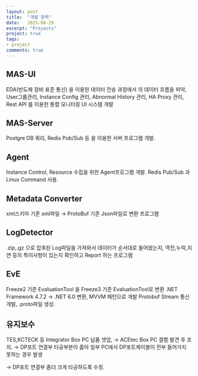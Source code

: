 ```yaml
---
layout: post
title:  "개발 항목"
date:   2025-08-29
excerpt: "Projects"
project: true
tags:
- project
comments: true
---
```


<!-- # ![Moon Homepage]( https://www.notion.so/2028a44ee5fd8047b2d6e695c511e639?source=copy_link) Notion -->
    
## MAS-UI

EDA(반도체 장비 표준 통신) 을 이용한 데이터 전송 과정에서 의 데이터 흐름을 파악, User그룹관리, Instance Config 관리, Abnormal History 관리, HA Proxy 관리, Rest API 를 이용한 통합 모니터링 UI 시스템 개발

## MAS-Server

Postgre DB 쿼리, Redis Pub/Sub 등 을 이용한 서버 프로그램 개발.

## Agent

Instance Control, Resource 수집을 위한 Agent프로그램 개발. Redis Pub/Sub 과 Linux Command 사용.

## Metadata Converter

xml스키마 기준 xml파일 → ProtoBuf 기준 Json파일로 변환 프로그램

## LogDetector

.zip,.gz 으로 압축된 Log파일을 가져와서 데이터가 순서대로 들어왔는지, 역전,누락,지연 등의 특이사항이 있는지 확인하고 Report 하는 프로그램

## EvE

Freeze2 기준 EvaluationTool 을 Freeze3 기준 EvaluationTool로 변환
.NET Framework 4.7.2 → .NET 6.0 변환, MVVM 패턴으로 개발
Protobuf Stream 통신 개발, .proto파일 생성. 

## 유지보수

TES,KCTECK 등 Integrator Box PC 납품 셋업, → ACEtec Box PC 결함 발견 후 조치.
→ DP포트 연결부 타공부분이 좁아 일부 PC에서 DP포트케이블이 전부 들어가지 못하는 경우 발생

→ DP포트 연결부 좀더 크게 타공하도록 수정.  

